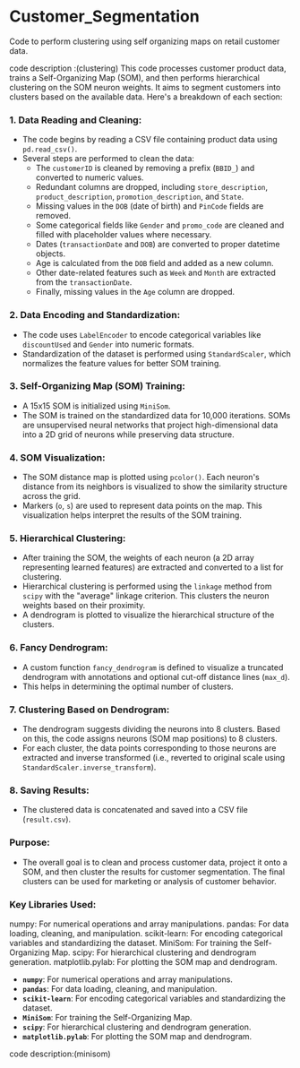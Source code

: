 # Customer_Segmentation
Code to perform clustering using self organizing maps on retail customer data.

code description :(clustering)
This code processes customer product data, trains a Self-Organizing Map (SOM), and then performs hierarchical clustering on the SOM neuron weights. It aims to segment customers into clusters based on the available data. Here's a breakdown of each section:

### 1. **Data Reading and Cleaning:**
   - The code begins by reading a CSV file containing product data using `pd.read_csv()`.
   - Several steps are performed to clean the data:
     - The `customerID` is cleaned by removing a prefix (`BBID_`) and converted to numeric values.
     - Redundant columns are dropped, including `store_description`, `product_description`, `promotion_description`, and `State`.
     - Missing values in the `DOB` (date of birth) and `PinCode` fields are removed.
     - Some categorical fields like `Gender` and `promo_code` are cleaned and filled with placeholder values where necessary.
     - Dates (`transactionDate` and `DOB`) are converted to proper datetime objects.
     - Age is calculated from the `DOB` field and added as a new column.
     - Other date-related features such as `Week` and `Month` are extracted from the `transactionDate`.
     - Finally, missing values in the `Age` column are dropped.

### 2. **Data Encoding and Standardization:**
   - The code uses `LabelEncoder` to encode categorical variables like `discountUsed` and `Gender` into numeric formats.
   - Standardization of the dataset is performed using `StandardScaler`, which normalizes the feature values for better SOM training.

### 3. **Self-Organizing Map (SOM) Training:**
   - A 15x15 SOM is initialized using `MiniSom`.
   - The SOM is trained on the standardized data for 10,000 iterations. SOMs are unsupervised neural networks that project high-dimensional data into a 2D grid of neurons while preserving data structure.

### 4. **SOM Visualization:**
   - The SOM distance map is plotted using `pcolor()`. Each neuron's distance from its neighbors is visualized to show the similarity structure across the grid.
   - Markers (`o`, `s`) are used to represent data points on the map. This visualization helps interpret the results of the SOM training.

### 5. **Hierarchical Clustering:**
   - After training the SOM, the weights of each neuron (a 2D array representing learned features) are extracted and converted to a list for clustering.
   - Hierarchical clustering is performed using the `linkage` method from `scipy` with the "average" linkage criterion. This clusters the neuron weights based on their proximity.
   - A dendrogram is plotted to visualize the hierarchical structure of the clusters.

### 6. **Fancy Dendrogram:**
   - A custom function `fancy_dendrogram` is defined to visualize a truncated dendrogram with annotations and optional cut-off distance lines (`max_d`).
   - This helps in determining the optimal number of clusters.

### 7. **Clustering Based on Dendrogram:**
   - The dendrogram suggests dividing the neurons into 8 clusters. Based on this, the code assigns neurons (SOM map positions) to 8 clusters.
   - For each cluster, the data points corresponding to those neurons are extracted and inverse transformed (i.e., reverted to original scale using `StandardScaler.inverse_transform`).

### 8. **Saving Results:**
   - The clustered data is concatenated and saved into a CSV file (`result.csv`).

### Purpose:
   - The overall goal is to clean and process customer data, project it onto a SOM, and then cluster the results for customer segmentation. The final clusters can be used for marketing or analysis of customer behavior.

### Key Libraries Used:
numpy: For numerical operations and array manipulations.
pandas: For data loading, cleaning, and manipulation.
scikit-learn: For encoding categorical variables and standardizing the dataset.
MiniSom: For training the Self-Organizing Map.
scipy: For hierarchical clustering and dendrogram generation.
matplotlib.pylab: For plotting the SOM map and dendrogram.
   - **`numpy`**: For numerical operations and array manipulations.
   - **`pandas`**: For data loading, cleaning, and manipulation.
   - **`scikit-learn`**: For encoding categorical variables and standardizing the dataset.
   - **`MiniSom`**: For training the Self-Organizing Map.
   - **`scipy`**: For hierarchical clustering and dendrogram generation.
   - **`matplotlib.pylab`**: For plotting the SOM map and dendrogram.


code description:(minisom)

